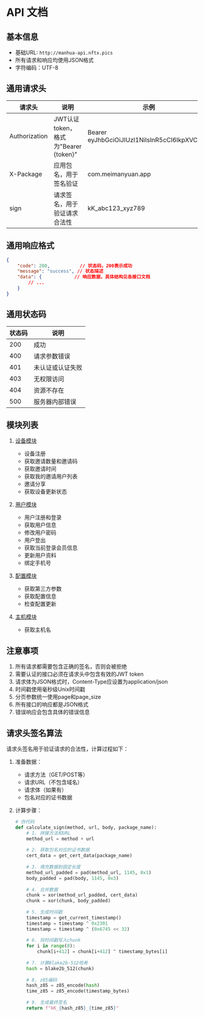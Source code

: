 # API 文档

## 基本信息

- 基础URL: `http://manhua-api.nftx.pics`
- 所有请求和响应均使用JSON格式
- 字符编码：UTF-8

## 通用请求头

| 请求头 | 说明 | 示例 |
|--------|------|------|
| Authorization | JWT认证token，格式为"Bearer {token}" | Bearer eyJhbGciOiJIUzI1NiIsInR5cCI6IkpXVCJ9... |
| X-Package | 应用包名，用于签名验证 | com.meimanyuan.app |
| sign | 请求签名，用于验证请求合法性 | kK_abc123_xyz789 |

## 通用响应格式

```json
{
    "code": 200,           // 状态码，200表示成功
    "message": "success", // 状态描述
    "data": {            // 响应数据，具体结构见各接口文档
        // ...
    }
}
```

## 通用状态码

| 状态码 | 说明 |
|--------|------|
| 200 | 成功 |
| 400 | 请求参数错误 |
| 401 | 未认证或认证失败 |
| 403 | 无权限访问 |
| 404 | 资源不存在 |
| 500 | 服务器内部错误 |

## 模块列表

1. [设备模块](device/README.md)
   - 设备注册
   - 获取邀请数量和邀请码
   - 获取邀请时间
   - 获取我的邀请用户列表
   - 邀请分享
   - 获取设备更新状态

2. [用户模块](member/README.md)
   - 用户注册和登录
   - 获取用户信息
   - 修改用户密码
   - 用户登出
   - 获取当前登录会员信息
   - 更新用户资料
   - 绑定手机号

3. [配置模块](config/README.md)
   - 获取第三方参数
   - 获取配置信息
   - 检查配置更新

4. [主机模块](host/README.md)
   - 获取主机名

## 注意事项

1. 所有请求都需要包含正确的签名，否则会被拒绝
2. 需要认证的接口必须在请求头中包含有效的JWT token
3. 请求体为JSON格式时，Content-Type应设置为application/json
4. 时间戳使用毫秒级Unix时间戳
5. 分页参数统一使用page和page_size
6. 所有接口的响应都是JSON格式
7. 错误响应会包含具体的错误信息

## 请求头签名算法

请求头签名用于验证请求的合法性，计算过程如下：

1. 准备数据：
   - 请求方法（GET/POST等）
   - 请求URL（不包含域名）
   - 请求体（如果有）
   - 包名对应的证书数据

2. 计算步骤：
   ```python
   # 伪代码
   def calculate_sign(method, url, body, package_name):
       # 1. 拼接方法和URL
       method_url = method + url
       
       # 2. 获取包名对应的证书数据
       cert_data = get_cert_data(package_name)
       
       # 3. 填充数据到固定长度
       method_url_padded = pad(method_url, 1145, 0x1)
       body_padded = pad(body, 1145, 0x3)
       
       # 4. 合并数据
       chunk = xor(method_url_padded, cert_data)
       chunk = xor(chunk, body_padded)
       
       # 5. 生成时间戳
       timestamp = get_current_timestamp()
       timestamp = timestamp ^ 0x2301
       timestamp = timestamp ^ (0x6745 << 32)
       
       # 6. 将时间戳写入chunk
       for i in range(8):
           chunk[i+412] = chunk[i+412] ^ timestamp_bytes[i]
       
       # 7. 计算Blake2b-512哈希
       hash = blake2b_512(chunk)
       
       # 8. z85编码
       hash_z85 = z85_encode(hash)
       time_z85 = z85_encode(timestamp_bytes)
       
       # 9. 生成最终签名
       return f"kK_{hash_z85}_{time_z85}"
   ```

